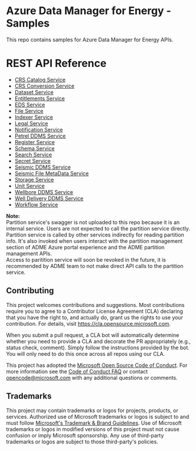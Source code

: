 # Azure Data Manager for Energy - Samples

This repo contains samples for Azure Data Manager for Energy APIs.

# REST API Reference

* [CRS Catalog Service](/adme-samples/rest-apis/index.html?page=/adme-samples/rest-apis/M23/crs_catalog_v3_openapi.yaml)
* [CRS Conversion Service](/adme-samples/rest-apis/index.html?page=/adme-samples/rest-apis/M23/crs_converter_openapi.yaml)
* [Dataset Service](/adme-samples/rest-apis/index.html?page=/adme-samples/rest-apis/M23/dataset_openapi.yaml)
* [Entitlements Service](/adme-samples/rest-apis/index.html?page=/adme-samples/rest-apis/M23/entitlements_openapi.yaml)
* [EDS Service](/adme-samples/rest-apis/index.html?page=/adme-samples/rest-apis/M23/eds_openapi.yaml)
* [File Service](/adme-samples/rest-apis/index.html?page=/adme-samples/rest-apis/M23/file_service_openapi.yaml)
* [Indexer Service](/adme-samples/rest-apis/index.html?page=/adme-samples/rest-apis/M23/indexer_openapi.yaml)
* [Legal Service](/adme-samples/rest-apis/index.html?page=/adme-samples/rest-apis/M23/compliance_openapi.yaml)
* [Notification Service](/adme-samples/rest-apis/index.html?page=/adme-samples/rest-apis/M23/notification_openapi.yaml)
* [Petrel DDMS Service](/adme-samples/rest-apis/index.html?page=/adme-samples/rest-apis/M23/petrel_ddms_openapi.yaml)
* [Register Service](/adme-samples/rest-apis/index.html?page=/adme-samples/rest-apis/M23/register_openapi.yaml)
* [Schema Service](/adme-samples/rest-apis/index.html?page=/adme-samples/rest-apis/M23/schema_openapi.yaml)
* [Search Service](/adme-samples/rest-apis/index.html?page=/adme-samples/rest-apis/M23/search_openapi.yaml)
* [Secret Service](/adme-samples/rest-apis/index.html?page=/adme-samples/rest-apis/M23/secret_openapi.yaml)
* [Seismic DDMS Service](/adme-samples/rest-apis/index.html?page=/adme-samples/rest-apis/M23/seismic_ddms_openapi.yaml)
* [Seismic File MetaData Service](/adme-samples/rest-apis/index.html?page=/adme-samples/rest-apis/M23/seismic_file_metadata_openapi.yaml)
* [Storage Service](/adme-samples/rest-apis/index.html?page=/adme-samples/rest-apis/M23/storage_openapi.yaml)
* [Unit Service](/adme-samples/rest-apis/index.html?page=/adme-samples/rest-apis/M23/unit_openapi.yaml)
* [Wellbore DDMS Service](/adme-samples/rest-apis/index.html?page=/adme-samples/rest-apis/M23/wellbore_ddms_openapi.yaml)
* [Well Delivery DDMS Service](/adme-samples/rest-apis/index.html?page=/adme-samples/rest-apis/M23/welldelivery_ddms_openapi.yaml)
* [Workflow Service](/adme-samples/rest-apis/index.html?page=/adme-samples/rest-apis/M23/ingestion_worflow_openapi.yaml)

**Note:** \
Partition service's swagger is not uploaded to this repo because it is an internal service. Users are not expected to call the partition service directly. Partition service is called by other services indirectly for reading partition info. It's also invoked when users interact with the partition management section of ADME Azure portal experience and the ADME partition management APIs.\
Access to paritition service will soon be revoked in the future, it is recommended by ADME team to not make direct API calls to the partition service.

## Contributing

This project welcomes contributions and suggestions.  Most contributions require you to agree to a
Contributor License Agreement (CLA) declaring that you have the right to, and actually do, grant us
the rights to use your contribution. For details, visit https://cla.opensource.microsoft.com.

When you submit a pull request, a CLA bot will automatically determine whether you need to provide
a CLA and decorate the PR appropriately (e.g., status check, comment). Simply follow the instructions
provided by the bot. You will only need to do this once across all repos using our CLA.

This project has adopted the [Microsoft Open Source Code of Conduct](https://opensource.microsoft.com/codeofconduct/).
For more information see the [Code of Conduct FAQ](https://opensource.microsoft.com/codeofconduct/faq/) or
contact [opencode@microsoft.com](mailto:opencode@microsoft.com) with any additional questions or comments.

## Trademarks

This project may contain trademarks or logos for projects, products, or services. Authorized use of Microsoft
trademarks or logos is subject to and must follow
[Microsoft's Trademark & Brand Guidelines](https://www.microsoft.com/en-us/legal/intellectualproperty/trademarks/usage/general).
Use of Microsoft trademarks or logos in modified versions of this project must not cause confusion or imply Microsoft sponsorship.
Any use of third-party trademarks or logos are subject to those third-party's policies.
